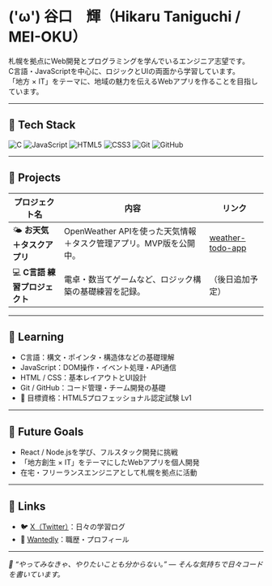 # ('ω') 谷口　輝（Hikaru Taniguchi / MEI-OKU）

札幌を拠点にWeb開発とプログラミングを学んでいるエンジニア志望です。  
C言語・JavaScriptを中心に、ロジックとUIの両面から学習しています。  
「地方 × IT」をテーマに、地域の魅力を伝えるWebアプリを作ることを目指しています。

---

## 🧩 Tech Stack
![C](https://img.shields.io/badge/-C-00599C?style=for-the-badge&logo=c&logoColor=white)
![JavaScript](https://img.shields.io/badge/-JavaScript-F7DF1E?style=for-the-badge&logo=javascript&logoColor=black)
![HTML5](https://img.shields.io/badge/-HTML5-E34F26?style=for-the-badge&logo=html5&logoColor=white)
![CSS3](https://img.shields.io/badge/-CSS3-1572B6?style=for-the-badge&logo=css3&logoColor=white)
![Git](https://img.shields.io/badge/-Git-F05032?style=for-the-badge&logo=git&logoColor=white)
![GitHub](https://img.shields.io/badge/-GitHub-181717?style=for-the-badge&logo=github)

---

## 🌟 Projects
| プロジェクト名 | 内容 | リンク |
|----------------|------|--------|
| 🌤 **お天気＋タスクアプリ** | OpenWeather APIを使った天気情報＋タスク管理アプリ。MVP版を公開中。 | [weather-todo-app](https://github.com/MEI-OKU/weather-todo-app) |
| 💻 **C言語 練習プロジェクト** | 電卓・数当てゲームなど、ロジック構築の基礎練習を記録。 | （後日追加予定） |

---

## 🧠 Learning
- C言語：構文・ポインタ・構造体などの基礎理解  
- JavaScript：DOM操作・イベント処理・API通信  
- HTML / CSS：基本レイアウトとUI設計  
- Git / GitHub：コード管理・チーム開発の基礎  
- 🎯 目標資格：HTML5プロフェッショナル認定試験 Lv1  

---

## 🌱 Future Goals
- React / Node.jsを学び、フルスタック開発に挑戦  
- 「地方創生 × IT」をテーマにしたWebアプリを個人開発  
- 在宅・フリーランスエンジニアとして札幌を拠点に活動  

---

## 🔗 Links
- 🐦 [X（Twitter）](https://x.com/MeiOku3153)：日々の学習ログ  
- 💼 [Wantedly](https://www.wantedly.com/id/mei_oku)：職歴・プロフィール  

---

_💬 “やってみなきゃ、やりたいことも分からない。” — そんな気持ちで日々コードを書いています。_
